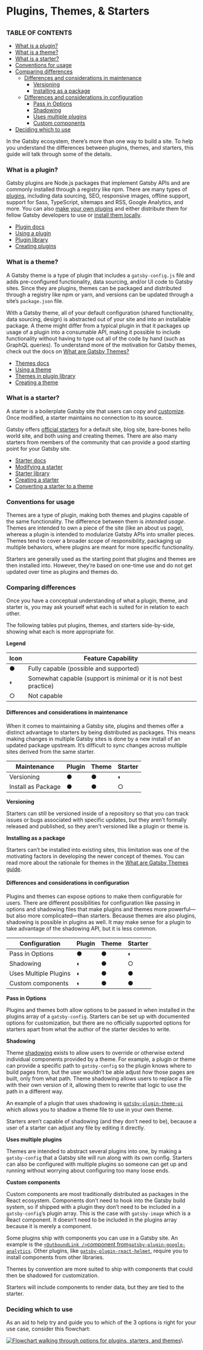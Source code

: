 # Plugins, Themes, & Starters

##

### TABLE OF CONTENTS

* [What is a plugin?](https://www.gatsbyjs.com/docs/conceptual/plugins-themes-and-starters/#what-is-a-plugin)
* [What is a theme?](https://www.gatsbyjs.com/docs/conceptual/plugins-themes-and-starters/#what-is-a-theme)
* [What is a starter?](https://www.gatsbyjs.com/docs/conceptual/plugins-themes-and-starters/#what-is-a-starter)
* [Conventions for usage](https://www.gatsbyjs.com/docs/conceptual/plugins-themes-and-starters/#conventions-for-usage)
* [Comparing differences](https://www.gatsbyjs.com/docs/conceptual/plugins-themes-and-starters/#comparing-differences)
  * [Differences and considerations in maintenance](https://www.gatsbyjs.com/docs/conceptual/plugins-themes-and-starters/#differences-and-considerations-in-maintenance)
    * [Versioning](https://www.gatsbyjs.com/docs/conceptual/plugins-themes-and-starters/#versioning)
    * [Installing as a package](https://www.gatsbyjs.com/docs/conceptual/plugins-themes-and-starters/#installing-as-a-package)
  * [Differences and considerations in configuration](https://www.gatsbyjs.com/docs/conceptual/plugins-themes-and-starters/#differences-and-considerations-in-configuration)
    * [Pass in Options](https://www.gatsbyjs.com/docs/conceptual/plugins-themes-and-starters/#pass-in-options)
    * [Shadowing](https://www.gatsbyjs.com/docs/conceptual/plugins-themes-and-starters/#shadowing)
    * [Uses multiple plugins](https://www.gatsbyjs.com/docs/conceptual/plugins-themes-and-starters/#uses-multiple-plugins)
    * [Custom components](https://www.gatsbyjs.com/docs/conceptual/plugins-themes-and-starters/#custom-components)
* [Deciding which to use](https://www.gatsbyjs.com/docs/conceptual/plugins-themes-and-starters/#deciding-which-to-use)

In the Gatsby ecosystem, there’s more than one way to build a site. To help you understand the differences between plugins, themes, and starters, this guide will talk through some of the details.

### What is a plugin? <a href="#what-is-a-plugin" id="what-is-a-plugin"></a>

Gatsby plugins are Node.js packages that implement Gatsby APIs and are commonly installed through a registry like npm. There are many types of [plugins](https://www.gatsbyjs.com/plugins/), including data sourcing, SEO, responsive images, offline support, support for Sass, TypeScript, sitemaps and RSS, Google Analytics, and more. You can also [make your own plugins](https://www.gatsbyjs.com/docs/creating-plugins/) and either distribute them for fellow Gatsby developers to use or [install them locally](https://www.gatsbyjs.com/docs/loading-plugins-from-your-local-plugins-folder/).

* [Plugin docs](https://www.gatsbyjs.com/docs/plugins/)
* [Using a plugin](https://www.gatsbyjs.com/docs/how-to/plugins-and-themes/using-a-plugin-in-your-site/)
* [Plugin library](https://www.gatsbyjs.com/plugins/)
* [Creating plugins](https://www.gatsbyjs.com/docs/creating-plugins/)

### What is a theme? <a href="#what-is-a-theme" id="what-is-a-theme"></a>

A Gatsby theme is a type of plugin that includes a `gatsby-config.js` file and adds pre-configured functionality, data sourcing, and/or UI code to Gatsby sites. Since they are plugins, themes can be packaged and distributed through a registry like npm or yarn, and versions can be updated through a site’s `package.json` file.

With a Gatsby theme, all of your default configuration (shared functionality, data sourcing, design) is abstracted out of your site and into an installable package. A theme might differ from a typical plugin in that it packages up usage of a plugin into a consumable API, making it possible to include functionality without having to type out all of the code by hand (such as GraphQL queries). To understand more of the motivation for Gatsby themes, check out the docs on [What are Gatsby Themes?](https://www.gatsbyjs.com/docs/themes/what-are-gatsby-themes/)

* [Themes docs](https://www.gatsbyjs.com/docs/themes/)
* [Using a theme](https://www.gatsbyjs.com/docs/how-to/plugins-and-themes/using-a-gatsby-theme/)
* [Themes in plugin library](https://www.gatsbyjs.com/plugins/?=gatsby-theme)
* [Creating a theme](https://www.gatsbyjs.com/docs/how-to/plugins-and-themes/building-themes/)

### What is a starter? <a href="#what-is-a-starter" id="what-is-a-starter"></a>

A starter is a boilerplate Gatsby site that users can copy and [customize](https://www.gatsbyjs.com/docs/modifying-a-starter/). Once modified, a starter maintains no connection to its source.

Gatsby offers [official starters](https://www.gatsbyjs.com/docs/starters/#official-starters) for a default site, blog site, bare-bones hello world site, and both using and creating themes. There are also many starters from members of the community that can provide a good starting point for your Gatsby site.

* [Starter docs](https://www.gatsbyjs.com/docs/starters/)
* [Modifying a starter](https://www.gatsbyjs.com/docs/modifying-a-starter/)
* [Starter library](https://www.gatsbyjs.com/starters/)
* [Creating a starter](https://www.gatsbyjs.com/docs/creating-a-starter/)
* [Converting a starter to a theme](https://www.gatsbyjs.com/docs/how-to/plugins-and-themes/converting-a-starter/)

### Conventions for usage <a href="#conventions-for-usage" id="conventions-for-usage"></a>

Themes are a type of plugin, making both themes and plugins capable of the same functionality. The difference between them is _intended usage_. Themes are intended to own a piece of the site (like an about us page), whereas a plugin is intended to modularize Gatsby APIs into smaller pieces. Themes tend to cover a broader scope of responsibility, packaging up multiple behaviors, where plugins are meant for more specific functionality.

Starters are generally used as the starting point that plugins and themes are then installed into. However, they’re based on one-time use and do not get updated over time as plugins and themes do.

### Comparing differences <a href="#comparing-differences" id="comparing-differences"></a>

Once you have a conceptual understanding of what a plugin, theme, and starter is, you may ask yourself what each is suited for in relation to each other.

The following tables put plugins, themes, and starters side-by-side, showing what each is more appropriate for.

**Legend**

| Icon | Feature Capability                                               |
| ---- | ---------------------------------------------------------------- |
| ●    | Fully capable (possible and supported)                           |
| ◐    | Somewhat capable (support is minimal or it is not best practice) |
| ○    | Not capable                                                      |

#### Differences and considerations in maintenance <a href="#differences-and-considerations-in-maintenance" id="differences-and-considerations-in-maintenance"></a>

When it comes to maintaining a Gatsby site, plugins and themes offer a distinct advantage to starters by being distributed as packages. This means making changes in multiple Gatsby sites is done by a new install of an updated package upstream. It’s difficult to sync changes across multiple sites derived from the same starter.

| Maintenance        | Plugin | Theme | Starter |
| ------------------ | ------ | ----- | ------- |
| Versioning         | ●      | ●     | ◐       |
| Install as Package | ●      | ●     | ○       |

**Versioning**

Starters can still be versioned inside of a repository so that you can track issues or bugs associated with specific updates, but they aren’t formally released and published, so they aren’t versioned like a plugin or theme is.

**Installing as a package**

Starters can’t be installed into existing sites, this limitation was one of the motivating factors in developing the newer concept of themes. You can read more about the rationale for themes in the [What are Gatsby Themes guide](https://www.gatsbyjs.com/docs/themes/what-are-gatsby-themes/#gatsby-starters).

#### Differences and considerations in configuration <a href="#differences-and-considerations-in-configuration" id="differences-and-considerations-in-configuration"></a>

Plugins and themes can expose options to make them configurable for users. There are different possibilities for configuration like passing in options and shadowing files that make plugins and themes more powerful—but also more complicated—than starters. Because themes are also plugins, shadowing is possible in plugins as well. It may make sense for a plugin to take advantage of the shadowing API, but it is less common.

| Configuration         | Plugin | Theme | Starter |
| --------------------- | ------ | ----- | ------- |
| Pass in Options       | ●      | ●     | ◐       |
| Shadowing             | ◐      | ●     | ○       |
| Uses Multiple Plugins | ◐      | ●     | ●       |
| Custom components     | ◐      | ●     | ●       |

**Pass in Options**

Plugins and themes both allow options to be passed in when installed in the plugins array of a `gatsby-config`. Starters can be set up with documented options for customization, but there are no officially supported options for starters apart from what the author of the starter decides to write.

**Shadowing**

Theme [shadowing](https://www.gatsbyjs.com/docs/how-to/plugins-and-themes/shadowing/) exists to allow users to override or otherwise extend individual components provided by a theme. For example, a plugin or theme can provide a specific path to `gatsby-config` so the plugin knows where to build pages from, but the user wouldn’t be able adjust _how_ those pages are built, only from what path. Theme shadowing allows users to replace a file with their own version of it, allowing them to rewrite that logic to use the path in a different way.

An example of a plugin that uses shadowing is [`gatsby-plugin-theme-ui`](https://www.gatsbyjs.com/plugins/gatsby-plugin-theme-ui/?=theme-ui#customizing-the-theme) which allows you to shadow a theme file to use in your own theme.

Starters aren’t capable of shadowing (and they don’t need to be), because a user of a starter can adjust any file by editing it directly.

**Uses multiple plugins**

Themes are intended to abstract several plugins into one, by making a `gatsby-config` that a Gatsby site will run along with its own config. Starters can also be configured with multiple plugins so someone can get up and running without worrying about configuring too many loose ends.

**Custom components**

Custom components are most traditionally distributed as packages in the React ecosystem. Components don’t need to hook into the Gatsby build system, so if shipped with a plugin they don’t need to be included in a `gatsby-config`’s plugin array. This is the case with `gatsby-image` which is a React component. It doesn’t need to be included in the plugins array because it is merely a component.

Some plugins ship with components you can use in a Gatsby site. An example is the [`<OutboundLink />`component from`gatsby-plugin-google-analytics`](https://www.gatsbyjs.com/plugins/gatsby-plugin-google-analytics/?=#outboundlink-component). Other plugins, like [`gatsby-plugin-react-helmet`](https://www.gatsbyjs.com/plugins/gatsby-plugin-react-helmet), require you to install components from other libraries.

Themes by convention are more suited to ship with components that could then be shadowed for customization.

Starters will include components to render data, but they are tied to the starter.

### Deciding which to use <a href="#deciding-which-to-use" id="deciding-which-to-use"></a>

As an aid to help try and guide you to which of the 3 options is right for your use case, consider this flowchart:

[![Flowchart walking through options for plugins, starters, and themes](https://www.gatsbyjs.com/static/a39b81ed6da34191bcae5ae27b987fcf/17602/plugin-starter-theme-flowchart.png)](https://www.gatsbyjs.com/static/a39b81ed6da34191bcae5ae27b987fcf/17602/plugin-starter-theme-flowchart.png)\\
